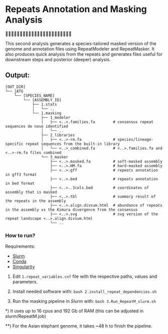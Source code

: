 # Repeats Annotation and Masking Analysis
🧬😷🧬😷🧬😷🧬😷🧬😷🧬😷🧬😷🧬😷🧬😷🧬😷🧬😷🧬

This second analysis generates a species-tailored masked version of the genome and annotation files using RepeatModeler and RepeatMasker. It also produces quick analysis from the repeats and generates files useful for downstream steps and posterior (deeper) analysis.

## Output:
```
[OUT_DIR]
└── jATG
    └── [SPECIES_NAME]
        └── [ASSEMBLY_ID]
            ├── 1.stats
            │   └── ..
            └── 1.masking
                ├── 1_modeler
                │   ├── <..>.families.fa        # consensus repeat sequences de novo identified
                │   └── ..
                ├── 2_libraries
                │   ├── <..>-rm.fa              # species/lineage-specific repeat sequences from the built-in library
                │   └── <..>_combined.fa        # <..>.families.fa and <..>-rm.fa files combined
                └── 3_masker
                    ├── <..>.masked.fa          # soft-masked assembly
                    ├── <..>.HM.fa              # hard-masked assembly
                    ├── <..>.gff                # repeats annotation in gff3 format
                    ├── <..>.bed                # repeats annotation in bed format
                    ├── <..>..3cols.bed         # coordinates of assembly that is masked
                    ├── <..>.tbl                # summary result of the repeats in the assembly
                    ├── <..>.align.divsum.html  # abundance of repeats in the assembly vs the Kimura divergence from the consensus  
                    ├── <..>.svg                # svg version of the repeat landscape <..>.align.divsum.html
                    └── ..

```

### How to run?

Requirements:
* [Slurm](https://slurm.schedmd.com)
* [Conda](https://docs.conda.io)
* [Singularity](https://sylabs.io/guides/3.0/user-guide/index.html)


1) Edit `1.repeat_variables.cnf` file with the respective paths, values and parameters.

2) Install needed software with: `bash 2.install_repeat_dependencies.sh`

3) Run the masking pipeline in _Slurm_ with: `bash 3.Run_RepeatM_slurm.sh`

\*) It uses up to 16 cpus and 192 Gb of RAM (this can be adjusted in slurm/RepeatM.job)

\**) For the Asian elephant genome, it takes ~48 h to finish the pipeline.

